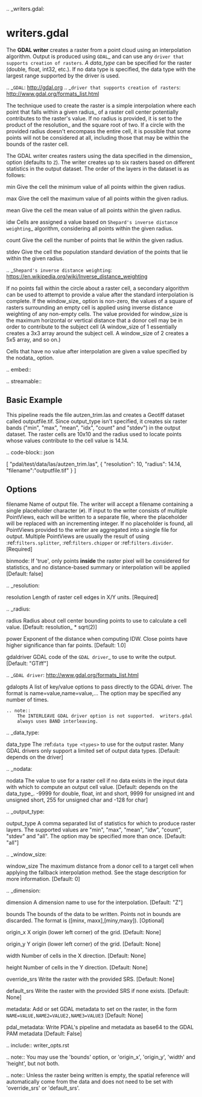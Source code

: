 .. _writers.gdal:

writers.gdal
================================================================================

The **GDAL writer** creates a raster from a point cloud using an interpolation
algorithm.  Output is produced using `GDAL`_ and can use any `driver
that supports creation of rasters`_.  A data_type_ can be specified for the
raster (double, float, int32, etc.).  If no data type is specified, the
data type with the largest range supported by the driver is used.

.. _`GDAL`: http://gdal.org
.. _`driver that supports creation of rasters`: http://www.gdal.org/formats_list.html

The technique used to create the raster is a simple interpolation where
each point that falls within a given radius_ of a raster cell center
potentially contributes to the raster's value.  If no radius is provided,
it is set to the product of the resolution_ and the square root of two.
If a circle with the provided radius
doesn't encompass the entire cell, it is possible that some points will
not be considered at all, including those that may be within the bounds
of the raster cell.

The GDAL writer creates rasters using the data specified in the dimension_
option (defaults to `Z`). The writer creates up to six rasters based on
different statistics in the output dataset.  The order of the layers in the
dataset is as follows:

min
    Give the cell the minimum value of all points within the given radius.

max
    Give the cell the maximum value of all points within the given radius.

mean
    Give the cell the mean value of all points within the given radius.

idw
    Cells are assigned a value based on `Shepard's inverse distance weighting`_
    algorithm, considering all points within the given radius.

count
    Give the cell the number of points that lie within the given radius.

stdev
    Give the cell the population standard deviation of the points that lie
    within the given radius.

.. _`Shepard's inverse distance weighting`: https://en.wikipedia.org/wiki/Inverse_distance_weighting

If no points fall within the circle about a raster cell, a secondary
algorithm can be used to attempt to provide a value after the standard
interpolation is complete.  If the window_size_ option is non-zero, the
values of a square of rasters surrounding an empty cell is applied
using inverse distance weighting of any non-empty cells.
The value provided for window_size is the
maximum horizontal or vertical distance that a donor cell may be in order to
contribute to the subject cell (A window_size of 1 essentially creates a 3x3
array around the subject cell.  A window_size of 2 creates a 5x5 array, and
so on.)

Cells that have no value after interpolation are given a value specified by
the nodata_ option.

.. embed::

.. streamable::


Basic Example
--------------------------------------------------------------------------------

This  pipeline reads the file autzen_trim.las and creates a Geotiff dataset
called outputfile.tif.  Since output_type isn't specified, it creates six
raster bands ("min", "max", "mean", "idx", "count" and "stdev") in the output
dataset.  The raster cells are 10x10 and the radius used to locate points
whose values contribute to the cell value is 14.14.

.. code-block:: json

  [
      "pdal/test/data/las/autzen_trim.las",
      {
          "resolution": 10,
          "radius": 14.14,
          "filename":"outputfile.tif"
      }
  ]


Options
--------------------------------------------------------------------------------

filename
    Name of output file. The writer will accept a filename containing
    a single placeholder character (`#`).  If input to the writer consists
    of multiple PointViews, each will be written to a separate file, where
    the placeholder will be replaced with an incrementing integer.  If no
    placeholder is found, all PointViews provided to the writer are
    aggregated into a single file for output.  Multiple PointViews are usually
    the result of using :ref:`filters.splitter`, :ref:`filters.chipper` or
    :ref:`filters.divider`.[Required]


binmode:
    If 'true', only points **inside** the raster pixel will be considered
    for statistics, and no distance-based summary or interpolation will
    be applied [Default: false]

.. _resolution:

resolution
    Length of raster cell edges in X/Y units.  [Required]

.. _radius:

radius
    Radius about cell center bounding points to use to calculate a cell value.
    [Default: resolution_ * sqrt(2)]

power
    Exponent of the distance when computing IDW. Close points have higher
    significance than far points. [Default: 1.0]

gdaldriver
    GDAL code of the `GDAL driver`_ to use to write the output.
    [Default: "GTiff"]

.. _`GDAL driver`: http://www.gdal.org/formats_list.html

gdalopts
    A list of key/value options to pass directly to the GDAL driver.  The
    format is name=value,name=value,...  The option may be specified
    any number of times.

    .. note::
        The INTERLEAVE GDAL driver option is not supported.  writers.gdal
        always uses BAND interleaving.

.. _data_type:

data_type
    The :ref:`data type <types>` to use for the output raster.
    Many GDAL drivers only
    support a limited set of output data types.
    [Default: depends on the driver]

.. _nodata:

nodata
    The value to use for a raster cell if no data exists in the input data
    with which to compute an output cell value. [Default: depends on the
    data_type_.  -9999 for double, float, int and short, 9999 for
    unsigned int and unsigned short, 255 for unsigned char and -128 for char]

.. _output_type:

output_type
    A comma separated list of statistics for which to produce raster layers.
    The supported values are "min", "max", "mean", "idw", "count", "stdev"
    and "all".  The option may be specified more than once. [Default: "all"]

.. _window_size:

window_size
    The maximum distance from a donor cell to a target cell when applying
    the fallback interpolation method.  See the stage description for more
    information. [Default: 0]

.. _dimension:

dimension
  A dimension name to use for the interpolation. [Default: "Z"]

bounds
  The bounds of the data to be written.  Points not in bounds are discarded.
  The format is ([minx, maxx],[miny,maxy]). [Optional]

origin_x
  X origin (lower left corner) of the grid. [Default: None]

origin_y
  Y origin (lower left corner) of the grid. [Default: None]

width
  Number of cells in the X direction. [Default: None]

height
  Number of cells in the Y direction. [Default: None]

override_srs
  Write the raster with the provided SRS. [Default: None]

default_srs
  Write the raster with the provided SRS if none exists. [Default: None]

metadata:
  Add or set GDAL metadata to set on the raster, in the form
  ``NAME=VALUE,NAME2=VALUE2,NAME3=VALUE3`` [Default: None]

pdal_metadata:
  Write PDAL's pipeline and metadata as base64 to the GDAL PAM metadata [Default: False]


.. include:: writer_opts.rst

.. note::
    You may use the 'bounds' option, or 'origin_x', 'origin_y', 'width'
    and 'height', but not both.

.. note::
    Unless the raster being written is empty, the spatial reference will automatically
    come from the data and does not need to be set with 'override_srs' or 'default_srs'.
